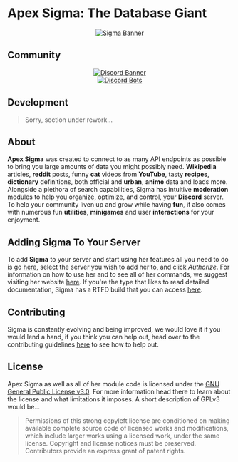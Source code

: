 # Apex Sigma: The Database Giant

<div align="center">
  <a href="https://lucia.moe/">
    <img src="https://i.imgur.com/TRSdGni.png" alt="Sigma Banner">
  </a>
</div>

## Community

<div align="center">
  <a href="https://discordapp.com/invite/aEUCHwX">
    <img src="https://discordapp.com/api/guilds/200751504175398912/widget.png?style=banner2" alt="Discord Banner">
  </a>
</div>

<div align="center">
  <a href="https://discordbots.org/bot/216437513709944832?utm_source=widget">
    <img src="https://discordbots.org/api/widget/216437513709944832.png" alt="Discord Bots">
  </a>
</div>

## Development

> Sorry, section under rework...

## About

**Apex Sigma** was created to connect to as many API endpoints as possible to bring you large amounts of data you might possibly need. **Wikipedia** articles, **reddit** posts, funny **cat** videos from **YouTube**, tasty **recipes**, **dictionary** definitions, both official and **urban**, **anime** data and loads more. Alongside a plethora of search capabilities, Sigma has intuitive **moderation** modules to help you organize, optimize, and control, your **Discord** server. To help your community liven up and grow while having **fun**, it also comes with numerous fun **utilities**, **minigames** and user **interactions** for your enjoyment.

## Adding Sigma To Your Server

To add **Sigma** to your server and start using her features all you need to do is go [here](https://discordapp.com/oauth2/authorize?client_id=216437513709944832&scope=bot&permissions=8), select the server you wish to add her to, and click *Authorize*. For information on how to use her and to see all of her commands, we suggest visiting her website [here](https://lucia.moe/sigma). If you're the type that likes to read detailed documentation, Sigma has a RTFD build that you can access [here](https://sigma.readthedocs.io/en/latest/).

## Contributing

Sigma is constantly evolving and being improved, we would love it if you would lend a hand, if you think you can help out, head over to the contributing guidelines [here](CONTRIBUTING.md) to see how to help out.

## License

Apex Sigma as well as all of her module code is licensed under the [GNU General Public License v3.0](LICENSE.md). For more information head there to learn about the license and what limitations it imposes.
A short description of GPLv3 would be...

> Permissions of this strong copyleft license are conditioned on making available complete source code of licensed works and modifications, which include larger works using a licensed work, under the same license. Copyright and license notices must be preserved. Contributors provide an express grant of patent rights.

